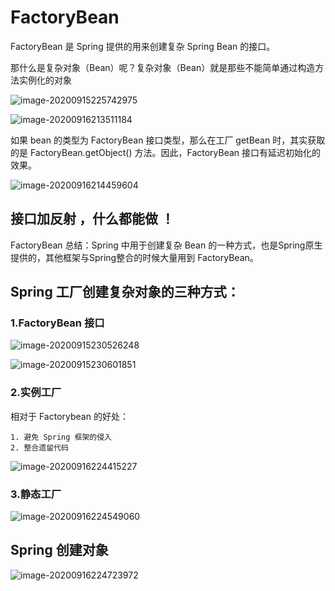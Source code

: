 # FactoryBean



FactoryBean 是 Spring 提供的用来创建复杂 Spring Bean 的接口。

那什么是复杂对象（Bean）呢？复杂对象（Bean）就是那些不能简单通过构造方法实例化的对象



![image-20200915225742975](https://itguang.oss-cn-beijing.aliyuncs.com/image-20200915225742975.png)



![image-20200916213511184](https://itguang.oss-cn-beijing.aliyuncs.com/image-20200916213511184.png)



如果 bean 的类型为 FactoryBean 接口类型，那么在工厂 getBean 时，其实获取的是 FactoryBean.getObject() 方法。因此，FactoryBean 接口有延迟初始化的效果。

![image-20200916214459604](https://itguang.oss-cn-beijing.aliyuncs.com/image-20200916214459604.png)





## 接口加反射 ，什么都能做 ！



FactoryBean 总结：Spring 中用于创建复杂 Bean 的一种方式，也是Spring原生提供的，其他框架与Spring整合的时候大量用到 FactoryBean。



## Spring 工厂创建复杂对象的三种方式：

### 1.FactoryBean 接口

![image-20200915230526248](https://itguang.oss-cn-beijing.aliyuncs.com/image-20200915230526248.png)

![image-20200915230601851](https://itguang.oss-cn-beijing.aliyuncs.com/image-20200915230601851.png)

### 2.实例工厂

相对于 Factorybean 的好处：

```mark
1. 避免 Spring 框架的侵入
2. 整合遗留代码
```

![image-20200916224415227](https://itguang.oss-cn-beijing.aliyuncs.com/image-20200916224415227.png)

### 3.静态工厂 

![image-20200916224549060](https://itguang.oss-cn-beijing.aliyuncs.com/image-20200916224549060.png)

## Spring 创建对象

![image-20200916224723972](https://itguang.oss-cn-beijing.aliyuncs.com/image-20200916224723972.png)

